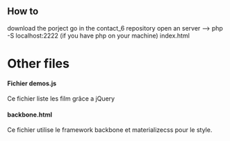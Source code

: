 ## How to 
download the porject
go in the contact_6 repository
open an server  --> php -S localhost:2222 (if you have php on your machine)
index.html

# Other files
#### Fichier demos.js
Ce fichier liste les film grâce a jQuery

#### backbone.html
Ce fichier utilise le framework backbone et materializecss pour le style. 
